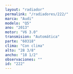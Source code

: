 ```yaml
---
layout: "radiador"
permalink: "/radiadores/222/"
marca: "Audi"
modelo: "Q5"
ano: "2013"
motor: "V6 3.0"
transmision: "Automática"
parte: "60318"
clima: "Con clima"
alto: "28 3/8"
ancho: "18 1/2"
observaciones: ""
id: "222"
---
```


